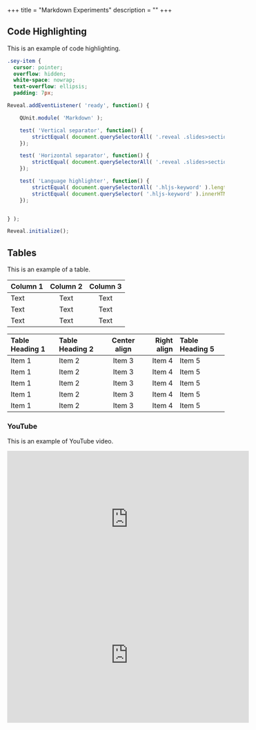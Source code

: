 +++
title = "Markdown Experiments"
description = ""
+++

## Code Highlighting
This is an example of code highlighting.

```css
.sey-item {
  cursor: pointer;
  overflow: hidden;
  white-space: nowrap;
  text-overflow: ellipsis;
  padding: 7px;
```

```js
Reveal.addEventListener( 'ready', function() {

	QUnit.module( 'Markdown' );

	test( 'Vertical separator', function() {
		strictEqual( document.querySelectorAll( '.reveal .slides>section>section' ).length, 2, 'found two slides' );
	});

	test( 'Horizontal separator', function() {
		strictEqual( document.querySelectorAll( '.reveal .slides>section' ).length, 2, 'found two slides' );
	});

	test( 'Language highlighter', function() {
		strictEqual( document.querySelectorAll( '.hljs-keyword' ).length, 1, 'got rendered highlight tag.' );
		strictEqual( document.querySelector( '.hljs-keyword' ).innerHTML, 'var', 'the same keyword: var.' );
	});


} );

Reveal.initialize();
```

## Tables
This is an example of a table.

| Column 1 | Column 2 | Column 3 |
| -------- |:--------:|:--------:|
| Text     |   Text   |   Text   |
| Text     |   Text   |   Text   |
| Text     |   Text   |   Text   |

| Table Heading 1 | Table Heading 2 | Center align | Right align | Table Heading 5 |
| :-------------- | :-------------- | :----------: | ----------: | :-------------- |
| Item 1          | Item 2          |    Item 3    |      Item 4 | Item 5          |
| Item 1          | Item 2          |    Item 3    |      Item 4 | Item 5          |
| Item 1          | Item 2          |    Item 3    |      Item 4 | Item 5          |
| Item 1          | Item 2          |    Item 3    |      Item 4 | Item 5          |
| Item 1          | Item 2          |    Item 3    |      Item 4 | Item 5          |

### YouTube
This is an example of YouTube video.

<iframe width="560" height="315" src="https://www.youtube.com/embed/lVXziMFEqX0" frameborder="0" allow="accelerometer; autoplay; encrypted-media; gyroscope; picture-in-picture" allowfullscreen></iframe>


<iframe width="560" height="315" src="https://www.youtube.com/embed/bIZsnKGV8TE" frameborder="0" allow="accelerometer; autoplay; encrypted-media; gyroscope; picture-in-picture" allowfullscreen></iframe>
